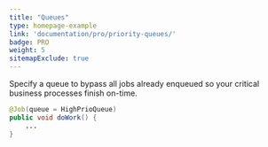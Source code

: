 ```yaml
---
title: "Queues"
type: homepage-example
link: 'documentation/pro/priority-queues/'
badge: PRO
weight: 5
sitemapExclude: true
---
```

Specify a queue to bypass all jobs already enqueued so your critical business processes finish on-time.

```java
@Job(queue = HighPrioQueue)
public void doWork() { 
    ...
}
```